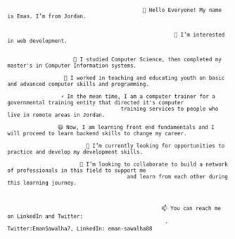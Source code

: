                                               👋 Hello Everyone! My name is Eman. I’m from Jordan.
                                               
                                               
                                                         👀 I’m interested in web development.  
                                                         
                                                         
                         🌱 I studied Computer Science, then completed my master's in Computer Information systems. 
 
                      🤔 I worked in teaching and educating youth on basic and advanced computer skills and programming. 
 
                     ⚡ In the mean time, I am a computer trainer for a governmental training entity that directed it's computer 
                                        training services to people who live in remote areas in Jordan.
    
                    😄 Now, I am learning front end fundamentals and I will proceed to learn backend skills to change my career.
 
                             🔭 I’m currently looking for opportunities to practice and develop my development skills.
 
                           💞️ I’m looking to collaborate to build a network of professionals in this field to support me 
                                          and learn from each other during this learning journey.
     
                                                     
                                                     
                                                     📫 You can reach me on LinkedIn and Twitter:
                                                      - Twitter:EmanSawalha7, LinkedIn: eman-sawalha88 


